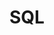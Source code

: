 ---
    title: SQL
    permalink: /categories/sql/
    layout: category
    author_profile: false
    taxonomy: SQL
    sidebar: 
        nav: "sidebar-posts"
---